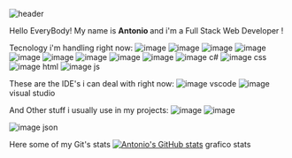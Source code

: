 ![header](https://capsule-render.vercel.app/api?type=wave&color=timeGradient&height=300&section=header&text=Hello%20World&fontSize=90)

<div>Hello EveryBody! My name is <strong> Antonio </strong> and i'm a <span>Full Stack Web Developer </span> !</div>





Tecnology i'm handling right now:
![image](https://img.shields.io/badge/MySQL-005C84?style=for-the-badge&logo=mysql&logoColor=white) 
![image](https://img.shields.io/badge/.NET-512BD4?style=for-the-badge&logo=dotnet&logoColor=white) 
![image](https://img.shields.io/badge/Bootstrap-563D7C?style=for-the-badge&logo=bootstrap&logoColor=white) 
![image](https://img.shields.io/badge/npm-CB3837?style=for-the-badge&logo=npm&logoColor=white) 
![image](https://img.shields.io/badge/NuGet-004880?style=for-the-badge&logo=nuget&logoColor=white) 
![image](https://img.shields.io/badge/React-20232A?style=for-the-badge&logo=react&logoColor=61DAFB) 
![image](https://img.shields.io/badge/React_Router-CA4245?style=for-the-badge&logo=react-router&logoColor=white) 
![image](https://img.shields.io/badge/Redux-593D88?style=for-the-badge&logo=redux&logoColor=white)
![image](	https://img.shields.io/badge/Sass-CC6699?style=for-the-badge&logo=sass&logoColor=white) 
![image](https://img.shields.io/badge/C%23-239120?style=for-the-badge&logo=csharp&logoColor=white) c#
![image](https://img.shields.io/badge/CSS3-1572B6?style=for-the-badge&logo=css3&logoColor=white) css
![image](https://img.shields.io/badge/HTML5-E34F26?style=for-the-badge&logo=html5&logoColor=white) html
![image](https://img.shields.io/badge/JavaScript-323330?style=for-the-badge&logo=javascript&logoColor=F7DF1E) js 

These are the IDE's i can deal with right now:
![image](https://img.shields.io/badge/VSCode-0078D4?style=for-the-badge&logo=visual%20studio%20code&logoColor=white) vscode
![image](https://img.shields.io/badge/Visual_Studio-5C2D91?style=for-the-badge&logo=visual%20studio&logoColor=white) visual studio


And Other stuff i usually use in my projects:
![image](https://img.shields.io/badge/Notion-000000?style=for-the-badge&logo=notion&logoColor=white) 
![image](https://img.shields.io/badge/GitHub-100000?style=for-the-badge&logo=github&logoColor=white) 



![image](https://img.shields.io/badge/json-5E5C5C?style=for-the-badge&logo=json&logoColor=white) json

Here some of my Git's stats 
[![Antonio's GitHub stats](https://github-readme-stats.vercel.app/api?username=antonio-bit-1109&theme=dark&show_icons=true)](https://github.com/antonio-bit-1109/github-readme-stats) grafico stats



